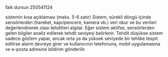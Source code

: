 faik dursun 
250541124

sistemin kısa açıklaması (maks. 5-6 satır)
Sistem, sürekli döngü içinde sensörlerden (hareket, kapı/pencere, kamera vb.) veri okur ve bu verileri değerlendirerek olası tehditleri algılar. Eğer sistem aktifse, sensörlerden gelen bilgiler analiz edilerek tehdit seviyesi belirlenir. Tehdit düşükse sistem sadece gözlem yapar, ancak orta ya da yüksek seviyede bir tehlike tespit edilirse alarm devreye girer ve kullanıcının telefonuna, mobil uygulamasına ve e-posta adresine bildirim gönderilir.
